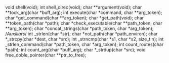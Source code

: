 
void shell(void);
int shell_direc(void);
char **argument(void);
char **tock_arg(char *buff_arg);
int execute(char *command, char **arg_token);
char *get_command(char **arg_token);
char *get_path(void);
char **token_path(char *path);
char *check_executable(char **path_token, char **arg_token);
char *concat_strings(char *path_token, char *arg_token);
/*Auxiliars*/
int _strlen(char *str);
char *not_path(char *path_environ);
char *_strcpy(char *dest, char *src);
int _strncmp(char *s1, char *s2, size_t n);
int _strlen_command(char *path_token, char *arg_token);
int count_routes(char *path);
int count_arg(char *buff_arg);
char *_strdup(char *src);
void free_doble_pointer(char **ptr_to_free);
